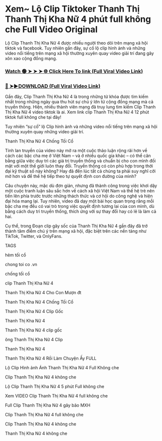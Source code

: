 # Xem~ Lộ Clip Tiktoker Thanh Thị Thanh Thị Kha Nữ 4 phút full không che Full Video Original

Lộ Clip Thanh Thị Kha Nữ 4 được nhiều người theo dõi trên mạng xã hội tiktok và facebook. Tuy nhiên gần đây, sự cố lộ clip hình ảnh và những video nổi tiếng trên mạng xã hội thường xuyên quay video giải trí đang gây xôn xao cộng đồng mạng.

### [Watch 🟢 ➤ ➤ ➤ 🌐 Click Here To link (Full Viral Video Link)](https://seikonews.today/video-scandal-viral)
 
### [🔴 ➤►DOWNLOAD (Full Viral Video Link)](https://seikonews.today/video-scandal-viral)

Gần đây, Clip Thanh Thị Kha Nữ 4  là trong những từ khóa được tìm kiếm nhất trong những ngày qua thu hút sự chú ý lớn từ cộng đồng mạng mà cả truyền thông. Hiện, nhiều thành viên mạng đã truy lung tìm kiếm Clip Thanh Thị Kha Nữ 4  video tiktok là ai. Xem link clip Thanh Thị Kha Nữ 4  12 phút tiktok full không che tại đây!

Tuy nhiên “sự cố” lộ Clip hình ảnh và những video nổi tiếng trên mạng xã hội thường xuyên quay những video giải trí.

Thanh Thị Kha Nữ 4 Chống Tối Cổ

Tính lan truyền của video này mở ra một cuộc thảo luận rộng rãi hơn về cách các bậc cha mẹ ở Việt Nam – và ở nhiều quốc gia khác – có thể cân bằng giữa việc duy trì các giá trị truyền thống và chuẩn bị cho con mình đối mặt với một thế giới luôn thay đổi. Truyền thống có còn phù hợp trong thời đại kỹ thuật số này không? Hay đã đến lúc tất cả chúng ta phải suy nghĩ cởi mở hơn và để thế hệ tiếp theo tự quyết định con đường của mình?

Câu chuyện này, mặc dù đơn giản, nhưng đã thành công trong việc khơi dậy một cuộc tranh luận sâu sắc hơn về cách xã hội Việt Nam và thế hệ trẻ nên tiến lên phía trước trước những thách thức và cơ hội do công nghệ và hiện đại hóa mang lại. Tuy nhiên, video đã dạy một bài học quan trọng rằng mỗi bậc cha mẹ đều có vai trò trong việc quyết định tương lai của con mình, dù bằng cách duy trì truyền thống, thích ứng với sự thay đổi hay có lẽ là làm cả hai.

Cụ thể, trong Đoạn clip gây sốc của Thanh Thị Kha Nữ 4  gần đây đã trở thành tâm điểm chú ý trên mạng xã hội, đặc biệt trên các nền tảng như TikTok, Twitter, và OnlyFans.


TAGS

hẻm tối cổ

chong toi co .vn

chống tối cổ

clip Thanh Thị Kha Nữ 4

Thanh Thị Kha Nữ 4 Cho Con Mượn đt

Thanh Thị Kha Nữ 4 Chống Tối Cổ

Thanh Thị Kha Nữ 4 Clip Gốc

Thanh Thị Kha Nữ 4

Thanh Thị Kha Nữ 4 clip gốc

ông Thanh Thị Kha Nữ 4 Clip

Thanh Thị Kha Nữ 4

Thanh Thị Kha Nữ 4 Rồi Làm Chuyện Ấy FULL

Lộ Clip Hình ảnh Ánh Thanh Thị Kha Nữ 4  Full Không che

Clip Thanh Thị Kha Nữ 4  không che

Lộ Clip Thanh Thị Kha Nữ 4  5 phút Full không che

Xem VIDEO Clip Thanh Thị Kha Nữ 4  full không che

Full Clip Thanh Thị Kha Nữ 4  gây bão MXH

Clip Thanh Thị Kha Nữ 4  full không che

Clip Thanh Thị Kha Nữ 4  không che

Thanh Thị Kha Nữ 4  không che
